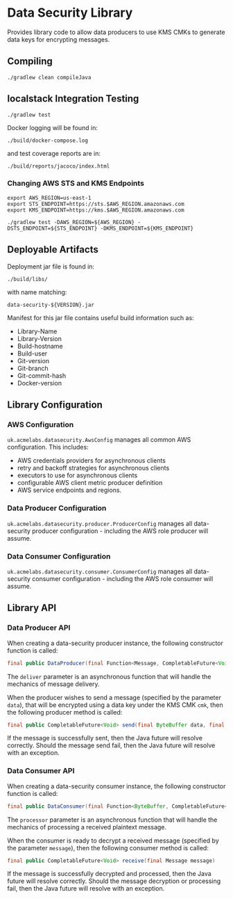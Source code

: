 # Data Security Library

Provides library code to allow data producers to use KMS CMKs to generate data keys for 
encrypting messages.

## Compiling

```shell script
./gradlew clean compileJava
```

## localstack Integration Testing

```shell script
./gradlew test
```

Docker logging will be found in:
```shell script
./build/docker-compose.log
```

and test coverage reports are in:
```shell script
./build/reports/jacoco/index.html
```

### Changing AWS STS and KMS Endpoints

```shell script
export AWS_REGION=us-east-1
export STS_ENDPOINT=https://sts.$AWS_REGION.amazonaws.com
export KMS_ENDPOINT=https://kms.$AWS_REGION.amazonaws.com

./gradlew test -DAWS_REGION=${AWS_REGION} -DSTS_ENDPOINT=${STS_ENDPOINT} -DKMS_ENDPOINT=${KMS_ENDPOINT}
```

## Deployable Artifacts

Deployment jar file is found in:
```shell script
./build/libs/
```
with name matching:
```shell script
data-security-${VERSION}.jar
```

Manifest for this jar file contains useful build information such as:
* Library-Name
* Library-Version
* Build-hostname
* Build-user
* Git-version
* Git-branch
* Git-commit-hash
* Docker-version

## Library Configuration

### AWS Configuration

`uk.acmelabs.datasecurity.AwsConfig` manages all common AWS configuration. This includes:
* AWS credentials providers for asynchronous clients
* retry and backoff strategies for asynchronous clients
* executors to use for asynchronous clients
* configurable AWS client metric producer definition
* AWS service endpoints and regions.

### Data Producer Configuration

`uk.acmelabs.datasecurity.producer.ProducerConfig` manages all data-security producer configuration - including the AWS
role producer will assume.

### Data Consumer Configuration

`uk.acmelabs.datasecurity.consumer.ConsumerConfig` manages all data-security consumer configuration - including the AWS
role consumer will assume.

## Library API

### Data Producer API

When creating a data-security producer instance, the following constructor function is called:
```java
final public DataProducer(final Function<Message, CompletableFuture<Void>> deliver, final ProducerConfig config)
```
The `deliver` parameter is an asynchronous function that will handle the mechanics of message delivery.

When the producer wishes to send a message (specified by the parameter `data`), that will be encrypted using a data key 
under the KMS CMK `cmk`, then the following producer method is called:
```java
final public CompletableFuture<Void> send(final ByteBuffer data, final CMK cmk)
```
If the message is successfully sent, then the Java future will resolve correctly. Should the message send fail, then the 
Java future will resolve with an exception.

### Data Consumer API

When creating a data-security consumer instance, the following constructor function is called:
```java
final public DataConsumer(final Function<ByteBuffer, CompletableFuture<Void>> processor, final ConsumerConfig config)
```
The `processor` parameter is an asynchronous function that will handle the mechanics of processing a received plaintext 
message.

When the consumer is ready to decrypt a received message (specified by the parameter `message`), then the following 
consumer method is called:
```java
final public CompletableFuture<Void> receive(final Message message)
```
If the message is successfully decrypted and processed, then the Java future will resolve correctly. Should the message 
decryption or processing fail, then the Java future will resolve with an exception.
